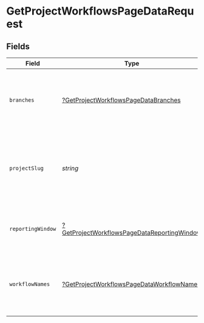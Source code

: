 # GetProjectWorkflowsPageDataRequest


## Fields

| Field                                                                                                                | Type                                                                                                                 | Required                                                                                                             | Description                                                                                                          |
| -------------------------------------------------------------------------------------------------------------------- | -------------------------------------------------------------------------------------------------------------------- | -------------------------------------------------------------------------------------------------------------------- | -------------------------------------------------------------------------------------------------------------------- |
| `branches`                                                                                                           | [?GetProjectWorkflowsPageDataBranches](../../models/operations/GetProjectWorkflowsPageDataBranches.md)               | :heavy_minus_sign:                                                                                                   | The names of VCS branches to include in branch-level workflow metrics.                                               |
| `projectSlug`                                                                                                        | *string*                                                                                                             | :heavy_check_mark:                                                                                                   | Project slug in the form `vcs-slug/org-name/repo-name`. The `/` characters may be URL-escaped.                       |
| `reportingWindow`                                                                                                    | [?GetProjectWorkflowsPageDataReportingWindow](../../models/operations/GetProjectWorkflowsPageDataReportingWindow.md) | :heavy_minus_sign:                                                                                                   | The time window used to calculate summary metrics.                                                                   |
| `workflowNames`                                                                                                      | [?GetProjectWorkflowsPageDataWorkflowNames](../../models/operations/GetProjectWorkflowsPageDataWorkflowNames.md)     | :heavy_minus_sign:                                                                                                   | The names of workflows to include in workflow-level metrics.                                                         |